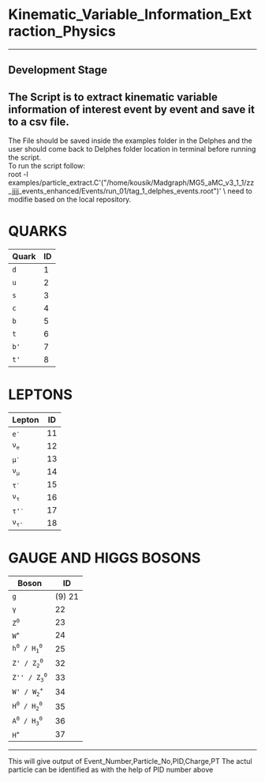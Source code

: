 # Kinematic_Variable_Information_Extraction_Physics
--------------------------------------------------------
Development Stage
--------------------------------------------------------

The Script is to extract kinematic variable information of interest event by event and save it to a csv file.
--------------------------------------------------------
The File should be saved inside the examples folder in the Delphes and the user should come back to Delphes folder location in terminal before running the script. <br/> 
To run the script follow: <br/> 
root -l examples/particle_extract.C'("/home/kousik/Madgraph/MG5_aMC_v3_1_1/zz_jjjj_events_enhanced/Events/run_01/tag_1_delphes_events.root")' \\ need to modifie based on the local repository.
# QUARKS
| Quark | ID |
|-------|----|
| <code>d</code> | 1  |
| <code>u</code> | 2  |
| <code>s</code> | 3  |
| <code>c</code> | 4  |
| <code>b</code> | 5  |
| <code>t</code> | 6  |
| <code>b'</code> | 7  |
| <code>t'</code> | 8  |

# LEPTONS
| Lepton | ID |
|--------|----|
| <code>e<sup>-</sup></code> | 11 |
| <code>&nu;<sub>e</sub></code> | 12 |
| <code>&mu;<sup>-</sup></code> | 13 |
| <code>&nu;<sub>&mu;</sub></code> | 14 |
| <code>&tau;<sup>-</sup></code> | 15 |
| <code>&nu;<sub>&tau;</sub></code> | 16 |
| <code>&tau;'<sup>-</sup></code> | 17 |
| <code>&nu;<sub>&tau;'</sub></code> | 18 |


# GAUGE AND HIGGS BOSONS
| Boson | ID |
|-------|----|
| <code>g</code> | (9) 21 |
| <code>&gamma;</code> | 22 |
| <code>Z<sup>0</sup></code> | 23 |
| <code>W<sup>+</sup></code> | 24 |
| <code>h<sup>0</sup> / H<sub>1</sub><sup>0</sup></code> | 25 |
| <code>Z' / Z<sub>2</sub><sup>0</sup></code> | 32 |
| <code>Z'' / Z<sub>3</sub><sup>0</sup></code> | 33 |
| <code>W' / W<sub>2</sub><sup>+</sup></code> | 34 |
| <code>H<sup>0</sup> / H<sub>2</sub><sup>0</sup></code> | 35 |
| <code>A<sup>0</sup> / H<sub>3</sub><sup>0</sup></code> | 36 |
| <code>H<sup>+</sup></code> | 37 |

-------------------------------------------------------
This will give output of Event_Number,Particle_No,PID,Charge,PT 
The actul particle can be identified as with the help of PID number above
